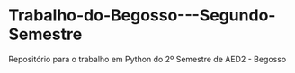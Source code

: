 # Trabalho-do-Begosso---Segundo-Semestre
Repositório para o trabalho em Python do 2º Semestre de AED2 - Begosso
